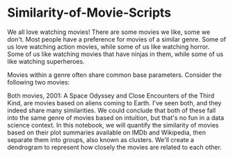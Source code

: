 # Similarity-of-Movie-Scripts
We all love watching movies! There are some movies we like, some we don't. Most people have a preference for movies of a similar genre. Some of us love watching action movies, while some of us like watching horror. Some of us like watching movies that have ninjas in them, while some of us like watching superheroes.

Movies within a genre often share common base parameters. Consider the following two movies:


Both movies, 2001: A Space Odyssey and Close Encounters of the Third Kind, are movies based on aliens coming to Earth. I've seen both, and they indeed share many similarities. We could conclude that both of these fall into the same genre of movies based on intuition, but that's no fun in a data science context. In this notebook, we will quantify the similarity of movies based on their plot summaries available on IMDb and Wikipedia, then separate them into groups, also known as clusters. We'll create a dendrogram to represent how closely the movies are related to each other.

